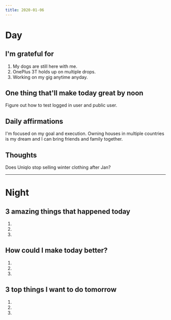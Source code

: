 ```yaml
---
title: 2020-01-06
---
```


# Day

## I'm grateful for
1. My dogs are still here with me.
2. OnePlus 3T holds up on multiple drops.
3. Working on my gig anytime anyday.

## One thing that'll make today great by noon

Figure out how to test logged in user and public user.

## Daily affirmations

I'm focused on my goal and execution. Owning houses in multiple countries is my dream and I can bring friends and family together.

## Thoughts

Does Uniqlo stop selling winter clothing after Jan?

***

# Night

## 3 amazing things that happened today
1.
2.
3.

## How could I make today better?
1.
2.
3.

## 3 top things I want to do tomorrow
1.
2.
3.
